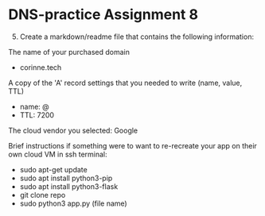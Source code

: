 # DNS-practice Assignment 8

5. Create a markdown/readme file that contains the following information: 

The name of your purchased domain 
- corinne.tech

A copy of the 'A' record settings that you needed to write (name, value, TTL) 
- name: @ 
- TTL: 7200

The cloud vendor you selected: 
Google 

Brief instructions if something were to want to re-recreate your app on their own cloud VM in ssh terminal:
- sudo apt-get update
- sudo apt install python3-pip
- sudo apt install python3-flask
- git clone repo 
- sudo python3 app.py (file name)
